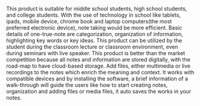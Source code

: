 This product is suitable for middle school students, high school students, and college students. With the use of technology in school like tablets, ipads, mobile device, chrome book and laptop computers(the most preferred electronic device), note taking would be more efficient. Basic details of one-true-note are categorization, organization of information, highlighting key words or key ideas. This product can be utilized by the student during the classroom lecture or classroom environment, even during seminars with live speaker. This product is better than the market competition because all notes and information are stored digitally, with the road-map to have cloud-based storage. Add files, either multimedia or live recordings to the notes which enrich the meaning and context. It works with compatible devices and by installing the software, a brief information of a walk-through will guide the users like how to start creating notes, organization and adding files or media files, it auto saves the works in your notes.